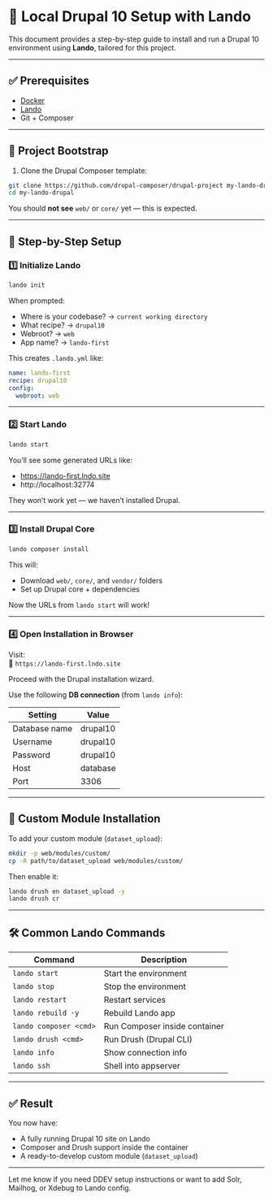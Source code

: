 # 🚀 Local Drupal 10 Setup with Lando

This document provides a step-by-step guide to install and run a Drupal 10 environment using **Lando**, tailored for this project.

---

## ✅ Prerequisites

- [Docker](https://www.docker.com/products/docker-desktop/)
- [Lando](https://docs.lando.dev/basics/installation.html)
- Git + Composer

---

## 📁 Project Bootstrap

1. Clone the Drupal Composer template:

```bash
git clone https://github.com/drupal-composer/drupal-project my-lando-drupal
cd my-lando-drupal
```

You should **not see** `web/` or `core/` yet — this is expected.

---

## 🧱 Step-by-Step Setup

### 1️⃣ Initialize Lando

```bash
lando init
```

When prompted:

- Where is your codebase? → `current working directory`
- What recipe? → `drupal10`
- Webroot? → `web`
- App name? → `lando-first`

This creates `.lando.yml` like:

```yaml
name: lando-first
recipe: drupal10
config:
  webroot: web
```

---

### 2️⃣ Start Lando

```bash
lando start
```

You’ll see some generated URLs like:

- https://lando-first.lndo.site
- http://localhost:32774

They won’t work yet — we haven’t installed Drupal.

---

### 3️⃣ Install Drupal Core

```bash
lando composer install
```

This will:
- Download `web/`, `core/`, and `vendor/` folders
- Set up Drupal core + dependencies

Now the URLs from `lando start` will work!

---

### 4️⃣ Open Installation in Browser

Visit:  
🔗 `https://lando-first.lndo.site`

Proceed with the Drupal installation wizard.

Use the following **DB connection** (from `lando info`):

| Setting         | Value       |
|------------------|-------------|
| Database name    | drupal10    |
| Username         | drupal10    |
| Password         | drupal10    |
| Host             | database    |
| Port             | 3306        |

---

## 🧩 Custom Module Installation

To add your custom module (`dataset_upload`):

```bash
mkdir -p web/modules/custom/
cp -R path/to/dataset_upload web/modules/custom/
```

Then enable it:

```bash
lando drush en dataset_upload -y
lando drush cr
```

---

## 🛠 Common Lando Commands

| Command               | Description                       |
|------------------------|-----------------------------------|
| `lando start`         | Start the environment             |
| `lando stop`          | Stop the environment              |
| `lando restart`       | Restart services                  |
| `lando rebuild -y`    | Rebuild Lando app                 |
| `lando composer <cmd>`| Run Composer inside container     |
| `lando drush <cmd>`   | Run Drush (Drupal CLI)            |
| `lando info`          | Show connection info              |
| `lando ssh`           | Shell into appserver              |

---

## ✅ Result

You now have:
- A fully running Drupal 10 site on Lando
- Composer and Drush support inside the container
- A ready-to-develop custom module (`dataset_upload`)

---

Let me know if you need DDEV setup instructions or want to add Solr, Mailhog, or Xdebug to Lando config.
